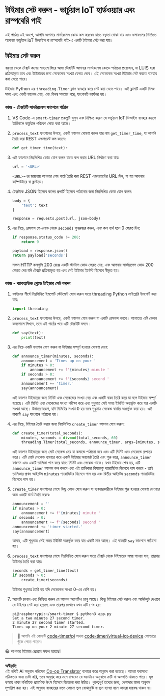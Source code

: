 <!--
CO_OP_TRANSLATOR_METADATA:
{
  "original_hash": "64ad4ddb4de81a18b7252e968f10b404",
  "translation_date": "2025-08-27T13:45:27+00:00",
  "source_file": "6-consumer/lessons/3-spoken-feedback/single-board-computer-set-timer.md",
  "language_code": "bn"
}
-->
# টাইমার সেট করুন - ভার্চুয়াল IoT হার্ডওয়্যার এবং রাস্পবেরি পাই

এই পাঠের এই অংশে, আপনি আপনার সার্ভারলেস কোড কল করবেন যাতে বক্তৃতা বোঝা যায় এবং ফলাফলের ভিত্তিতে আপনার ভার্চুয়াল IoT ডিভাইস বা রাস্পবেরি পাই-এ একটি টাইমার সেট করা যায়।

## টাইমার সেট করুন

বক্তৃতা থেকে টেক্সট কলের মাধ্যমে ফিরে আসা টেক্সটটি আপনার সার্ভারলেস কোডে পাঠানো প্রয়োজন, যা LUIS দ্বারা প্রক্রিয়াকৃত হবে এবং টাইমারের জন্য সেকেন্ডের সংখ্যা ফেরত দেবে। এই সেকেন্ডের সংখ্যা টাইমার সেট করতে ব্যবহার করা যেতে পারে।

টাইমার Python এর `threading.Timer` ক্লাস ব্যবহার করে সেট করা যেতে পারে। এই ক্লাসটি একটি বিলম্ব সময় এবং একটি ফাংশন নেয়, এবং বিলম্ব সময়ের পরে, ফাংশনটি কার্যকর হয়।

### কাজ - টেক্সটটি সার্ভারলেস ফাংশনে পাঠান

1. VS Code-এ `smart-timer` প্রকল্পটি খুলুন এবং নিশ্চিত করুন যে ভার্চুয়াল IoT ডিভাইস ব্যবহার করলে টার্মিনালে ভার্চুয়াল পরিবেশ লোড করা আছে।

1. `process_text` ফাংশনের উপরে, একটি ফাংশন ঘোষণা করুন যার নাম `get_timer_time`, যা আপনি তৈরি করা REST এন্ডপয়েন্ট কল করবে:

    ```python
    def get_timer_time(text):
    ```

1. এই ফাংশনে নিম্নলিখিত কোড যোগ করুন যাতে কল করার URL নির্ধারণ করা যায়:

    ```python
    url = '<URL>'
    ```

    `<URL>`-এর জায়গায় আপনার শেষ পাঠে তৈরি করা REST এন্ডপয়েন্টের URL দিন, যা হয় আপনার কম্পিউটারে বা ক্লাউডে।

1. টেক্সটকে JSON হিসেবে কলের প্রপার্টি হিসেবে পাঠানোর জন্য নিম্নলিখিত কোড যোগ করুন:

    ```python
    body = {
        'text': text
    }
    
    response = requests.post(url, json=body)
    ```

1. এর নিচে, রেসপন্স পে-লোড থেকে `seconds` পুনরুদ্ধার করুন, এবং কল ব্যর্থ হলে 0 ফেরত দিন:

    ```python
    if response.status_code != 200:
        return 0
    
    payload = response.json()
    return payload['seconds']
    ```

    সফল HTTP কলগুলি 200 রেঞ্জে একটি স্ট্যাটাস কোড ফেরত দেয়, এবং আপনার সার্ভারলেস কোড 200 ফেরত দেয় যদি টেক্সট প্রক্রিয়াকৃত হয় এবং সেট টাইমার ইন্টেন্ট হিসেবে স্বীকৃত হয়।

### কাজ - ব্যাকগ্রাউন্ড থ্রেডে টাইমার সেট করুন

1. ফাইলের শীর্ষে নিম্নলিখিত ইমপোর্ট স্টেটমেন্ট যোগ করুন যাতে threading Python লাইব্রেরি ইমপোর্ট করা যায়:

    ```python
    import threading
    ```

1. `process_text` ফাংশনের উপরে, একটি ফাংশন যোগ করুন যা একটি রেসপন্স বলবে। আপাতত এটি কেবল কনসোলে লিখবে, তবে এই পাঠের পরে এটি টেক্সটটি বলবে।

    ```python
    def say(text):
        print(text)
    ```

1. এর নিচে একটি ফাংশন যোগ করুন যা টাইমার সম্পূর্ণ হওয়ার ঘোষণা দেবে:

    ```python
    def announce_timer(minutes, seconds):
        announcement = 'Times up on your '
        if minutes > 0:
            announcement += f'{minutes} minute '
        if seconds > 0:
            announcement += f'{seconds} second '
        announcement += 'timer.'
        say(announcement)
    ```

    এই ফাংশন টাইমারের জন্য মিনিট এবং সেকেন্ডের সংখ্যা নেয় এবং একটি বাক্য তৈরি করে যা বলে টাইমার সম্পূর্ণ হয়েছে। এটি মিনিট এবং সেকেন্ডের সংখ্যা পরীক্ষা করে এবং শুধুমাত্র সেই সময় ইউনিট অন্তর্ভুক্ত করে যার একটি সংখ্যা আছে। উদাহরণস্বরূপ, যদি মিনিটের সংখ্যা 0 হয় তবে শুধুমাত্র সেকেন্ড বার্তায় অন্তর্ভুক্ত করা হয়। এই বাক্যটি `say` ফাংশনে পাঠানো হয়।

1. এর নিচে, টাইমার তৈরি করার জন্য নিম্নলিখিত `create_timer` ফাংশন যোগ করুন:

    ```python
    def create_timer(total_seconds):
        minutes, seconds = divmod(total_seconds, 60)
        threading.Timer(total_seconds, announce_timer, args=[minutes, seconds]).start()
    ```

    এই ফাংশন টাইমারের জন্য মোট সেকেন্ড নেয় যা কমান্ডে পাঠানো হবে এবং এটি মিনিট এবং সেকেন্ডে রূপান্তর করে। এটি মোট সেকেন্ড ব্যবহার করে একটি টাইমার অবজেক্ট তৈরি এবং শুরু করে, `announce_timer` ফাংশন এবং একটি তালিকা পাস করে যাতে মিনিট এবং সেকেন্ড থাকে। যখন টাইমার শেষ হয়, এটি `announce_timer` ফাংশন কল করবে এবং এই তালিকার বিষয়বস্তু প্যারামিটার হিসেবে পাস করবে - তাই তালিকার প্রথম আইটেম `minutes` প্যারামিটার হিসেবে পাস হয় এবং দ্বিতীয় আইটেম `seconds` প্যারামিটার হিসেবে পাস হয়।

1. `create_timer` ফাংশনের শেষে কিছু কোড যোগ করুন যা ব্যবহারকারীকে টাইমার শুরু হওয়ার ঘোষণা দেওয়ার জন্য একটি বার্তা তৈরি করবে:

    ```python
    announcement = ''
    if minutes > 0:
        announcement += f'{minutes} minute '
    if seconds > 0:
        announcement += f'{seconds} second '    
    announcement += 'timer started.'
    say(announcement)
    ```

    আবার, এটি শুধুমাত্র সেই সময় ইউনিট অন্তর্ভুক্ত করে যার একটি মান আছে। এই বাক্যটি `say` ফাংশনে পাঠানো হয়।

1. `process_text` ফাংশনের শেষে নিম্নলিখিত যোগ করুন যাতে টেক্সট থেকে টাইমারের সময় পাওয়া যায়, তারপর টাইমার তৈরি করা যায়:

    ```python
    seconds = get_timer_time(text)
    if seconds > 0:
        create_timer(seconds)
    ```

    টাইমার শুধুমাত্র তৈরি হয় যদি সেকেন্ডের সংখ্যা 0-এর বেশি হয়।

1. অ্যাপটি চালান এবং নিশ্চিত করুন যে ফাংশন অ্যাপটিও চালু আছে। কিছু টাইমার সেট করুন এবং আউটপুট দেখাবে যে টাইমার সেট করা হয়েছে এবং তারপর দেখাবে যখন এটি শেষ হয়:

    ```output
    pi@raspberrypi:~/smart-timer $ python3 app.py 
    Set a two minute 27 second timer.
    2 minute 27 second timer started.
    Times up on your 2 minute 27 second timer.
    ```

> 💁 আপনি এই কোডটি [code-timer/pi](../../../../../6-consumer/lessons/3-spoken-feedback/code-timer/pi) অথবা [code-timer/virtual-iot-device](../../../../../6-consumer/lessons/3-spoken-feedback/code-timer/virtual-iot-device) ফোল্ডারে খুঁজে পেতে পারেন।

😀 আপনার টাইমার প্রোগ্রাম সফল হয়েছে!

---

**অস্বীকৃতি**:  
এই নথিটি AI অনুবাদ পরিষেবা [Co-op Translator](https://github.com/Azure/co-op-translator) ব্যবহার করে অনুবাদ করা হয়েছে। আমরা যথাসাধ্য সঠিকতার জন্য চেষ্টা করি, তবে অনুগ্রহ করে মনে রাখবেন যে স্বয়ংক্রিয় অনুবাদে ত্রুটি বা অসঙ্গতি থাকতে পারে। মূল ভাষায় থাকা নথিটিকে প্রামাণিক উৎস হিসেবে বিবেচনা করা উচিত। গুরুত্বপূর্ণ তথ্যের জন্য, পেশাদার মানব অনুবাদ সুপারিশ করা হয়। এই অনুবাদ ব্যবহারের ফলে কোনো ভুল বোঝাবুঝি বা ভুল ব্যাখ্যা হলে আমরা দায়বদ্ধ থাকব না।